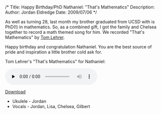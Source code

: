 /*
Title: Happy Birthday/PhD Nathaniel: "That's Mathematics"
Description:
Author: Jordan Eldredge
Date: 2009/07/06
*/

As well as turning 28, last month my brother graduated from UCSD with is PhD(!) in mathematics. So, as a combined gift, I got the family and Chelsea together to record a math themed song for him. We recorded "That's Mathematics" by <a href="http://en.wikipedia.org/wiki/Tom_Lehrer">Tom Lehrer</a>.

Happy birthday and congratulation Nathaniel. You are the best source of pride and inspiration a little brother cold ask for.

Tom Lehrer's "That's Mathematics" for Nathaniel:

<audio id="wp_mep_23" src="http://blog.classicalcode.com/wp-content/uploads/2009/06/Thats-Mathematics.mp3" type="audio/mp3"    controls="controls" preload="none"  ></audio>

<a href="http://blog.classicalcode.com/wp-content/uploads/2009/06/Thats-Mathematics.mp3">Download</a>
<ul>
	<li>Ukulele - Jordan</li>
	<li>Vocals - Jordan, Lisa, Chelsea, Gilbert</li>
</ul>
